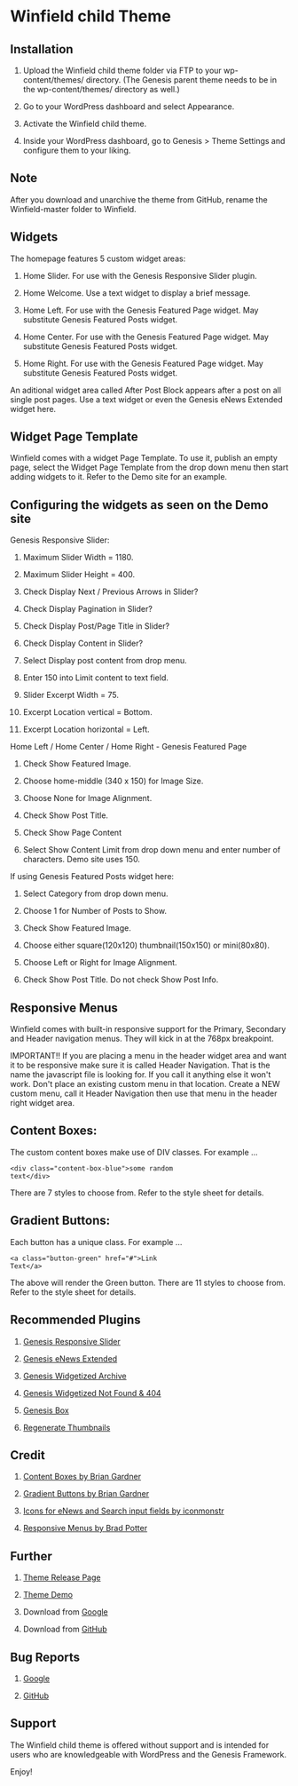 # Winfield child Theme

## Installation

1. Upload the Winfield child theme folder via FTP to your wp-content/themes/ directory. (The Genesis parent theme needs to be in the wp-content/themes/ directory as well.)

2. Go to your WordPress dashboard and select Appearance.

3. Activate the Winfield child theme.

4. Inside your WordPress dashboard, go to Genesis > Theme Settings and configure them to your liking.

## Note

After you download and unarchive the theme from GitHub, rename the Winfield-master folder to Winfield.

## Widgets

The homepage features 5 custom widget areas:

1. Home Slider. For use with the Genesis Responsive Slider plugin.

2. Home Welcome. Use a text widget to display a brief message.

3. Home Left. For use with the Genesis Featured Page widget. May substitute Genesis Featured Posts widget.

4. Home Center. For use with the Genesis Featured Page widget. May substitute Genesis Featured Posts widget.

5. Home Right. For use with the Genesis Featured Page widget. May substitute Genesis Featured Posts widget.

An aditional widget area called After Post Block appears after a post on all single post pages. Use a text widget or even the Genesis eNews Extended widget here.

## Widget Page Template

Winfield comes with a widget Page Template. To use it, publish an empty page, select the Widget Page Template from the drop down menu then start adding widgets
to it. Refer to the Demo site for an example.

## Configuring the widgets as seen on the Demo site

Genesis Responsive Slider:

1. Maximum Slider Width = 1180.

2. Maximum Slider Height = 400.

3. Check Display Next / Previous Arrows in Slider?

4. Check Display Pagination in Slider?

5. Check Display Post/Page Title in Slider?

6. Check Display Content in Slider?

7. Select Display post content from drop menu.

8. Enter 150 into Limit content to text field.

9. Slider Excerpt Width = 75.

10. Excerpt Location vertical = Bottom.

11. Excerpt Location horizontal = Left.


Home Left / Home Center / Home Right - Genesis Featured Page

1. Check Show Featured Image.

2. Choose home-middle (340 x 150) for Image Size.

3. Choose None for Image Alignment.

4. Check Show Post Title.

5. Check Show Page Content

6. Select Show Content Limit from drop down menu and enter number of characters. Demo site uses 150.

If using Genesis Featured Posts widget here:

1. Select Category from drop down menu.

2. Choose 1 for Number of Posts to Show.

3. Check Show Featured Image.

4. Choose either square(120x120) thumbnail(150x150) or mini(80x80).

5. Choose Left or Right for Image Alignment.

6. Check Show Post Title. Do not check Show Post Info.

## Responsive Menus

Winfield comes with built-in responsive support for the Primary, Secondary and Header navigation menus. They will kick in at the 768px breakpoint.

IMPORTANT!! If you are placing a menu in the header widget area and want it to be responsive make sure it is called Header Navigation. That is the name the javascript file is looking for. If you call it anything else it won't work. Don't place an existing custom menu in that location. Create a NEW custom menu, call it Header Navigation then use that menu in the header right widget area.

## Content Boxes:

The custom content boxes make use of DIV classes. For example ...

<code>&lt;div class="content-box-blue"&gt;some random text&lt;/div&gt;</code>

There are 7 styles to choose from. Refer to the style sheet for details.

## Gradient Buttons:

Each button has a unique class. For example ...

<code>&lt;a class="button-green" href="#"&gt;Link Text&lt;/a&gt;</code> 

The above will render the Green button. There are 11 styles to choose from. Refer to the style sheet for details.

## Recommended Plugins

1. [Genesis Responsive Slider](http://wordpress.org/extend/plugins/genesis-responsive-slider)

2. [Genesis eNews Extended](http://wordpress.org/extend/plugins/genesis-enews-extended/)

3. [Genesis Widgetized Archive](http://wordpress.org/plugins/genesis-widgetized-archive/)

4. [Genesis Widgetized Not Found & 404](http://wordpress.org/plugins/genesis-widgetized-notfound/)

5. [Genesis Box](http://wordpress.org/plugins/wp-genesis-box/)

6. [Regenerate Thumbnails](http://wordpress.org/extend/plugins/regenerate-thumbnails/)

## Credit

1. [Content Boxes by Brian Gardner](http://www.briangardner.com/genesis-content-boxes/)

2. [Gradient Buttons by Brian Gardner](http://www.briangardner.com/social-media-buttons/)

3. [Icons for eNews and Search input fields by iconmonstr](http://iconmonstr.com/)

4. [Responsive Menus by Brad Potter](http://bradpotter.com/)


## Further

1. [Theme Release Page](http://wpcanada.ca/our-themes/winfield/)

2. [Theme Demo](http://demo.wpcanada.ca/winfield/)

3. Download from [Google](http://code.google.com/p/winfield-theme/)

4. Download from [GitHub](https://github.com/lenkutchma/Winfield)

## Bug Reports

1. [Google](http://code.google.com/p/winfield-theme/issues/list)

2. [GitHub](https://github.com/lenkutchma/Winfield/issues)

## Support

The Winfield child theme is offered without support and is intended for users who are knowledgeable with WordPress and the Genesis Framework.

Enjoy!
